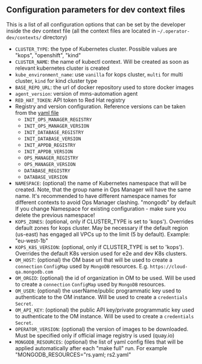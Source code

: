 
## Configuration parameters for dev context files

This is a list of all configuration options that can be set by the developer inside the dev context file
(all the context files are located in `~/.operator-dev/contexts/` directory)

* `CLUSTER_TYPE`: the type of Kubernetes cluster. Possible values are "kops", "openshift", "kind"
* `CLUSTER_NAME`: the name of kubectl context. Will be created as soon as relevant kubernetes cluster is created
* `kube_environment_name`: use `vanilla` for kops cluster, `multi` for multi cluster, `kind` for kind cluster type 
* `BASE_REPO_URL`: the url of docker repository used to store docker images
* `agent_version`: version of mms-automation agent
* `RED_HAT_TOKEN`: API token to Red Hat registry
* Registry and version configuration. Reference versions can be taken from the [yaml file](../../../public/mongodb-enterprise.yaml)
  * `INIT_OPS_MANAGER_REGISTRY` 
  * `INIT_OPS_MANAGER_VERSION`
  * `INIT_DATABASE_REGISTRY`
  * `INIT_DATABASE_VERSION`
  * `INIT_APPDB_REGISTRY`
  * `INIT_APPDB_VERSION`
  * `OPS_MANAGER_REGISTRY`
  * `OPS_MANAGER_VERSION`
  * `DATABASE_REGISTRY`
  * `DATABASE_VERSION`
* `NAMESPACE`: (optional) the name of Kubernetes namespace that will be created. Note, that the group name
            in Ops Manager will have the same name. It's recommended to have different namespace names for different
            contexts to avoid Ops Manager clashing. "mongodb" by default
            If you change Namespace for existing configuration - make sure you delete the previous namespace!
* `KOPS_ZONES`: (optional, only if CLUSTER_TYPE is set to 'kops'). Overrides default zones for kops cluster. May be
            necessary if the default region (us-east) has engaged all VPCs up to the limit (5 by default). Example: "eu-west-1b"
* `KOPS_K8S_VERSION`: (optional, only if CLUSTER_TYPE is set to 'kops'). Overrides the default K8s version used for 
e2e and dev K8s clusters. 
* `OM_HOST`: (optional) the OM base url that will be used to create a `connection` `ConfigMap` used by `MongoDB` resources. E.g. `https://cloud-qa.mongodb.com`
* `OM_ORGID`: (optional) the id of organization in OM to be used. Will be used to create a `connection` `ConfigMap` used by `MongoDB` resources.
* `OM_USER`: (optional) the userName/public programmatic key used to authenticate to the OM instance. Will be used to create a `credentials` `Secret`.
* `OM_API_KEY`: (optional) the public API key/private programmatic key used to authenticate to the OM instance. Will be used to create a `credentials` `Secret`.
* `OPERATOR_VERSION`: (optional) the version of images to be downloaded. Must be specified only if official image
            registry is used (quay.io)
* `MONGODB_RESOURCES`: (optional) the list of yaml config files that will be applied automatically after each "make full"
             run. For example "MONGODB_RESOURCES="rs.yaml; rs2.yaml"

